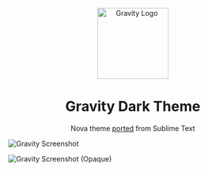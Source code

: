 <p align="center">
  <img src="https://yonnetti-sublime.s3.amazonaws.com/gravity-nova/gravity-logo-nova.png" alt="Gravity Logo" width="144" height="144">
</p>

<h1 align="center">
  Gravity Dark Theme
</h1>

<p align="center">
  Nova theme <a href="https://github.com/frankyonnetti/gravity-sublime-theme">ported</a> from Sublime Text
</p>

<p><img src="https://yonnetti-sublime.s3.amazonaws.com/gravity-nova/gravity-nova-1.0.5.jpg" alt="Gravity Screenshot"></p>
<p><img src="https://yonnetti-sublime.s3.amazonaws.com/gravity-nova/gravity-nova-1.0.5-opaque.jpg" alt="Gravity Screenshot (Opaque)"></p>
